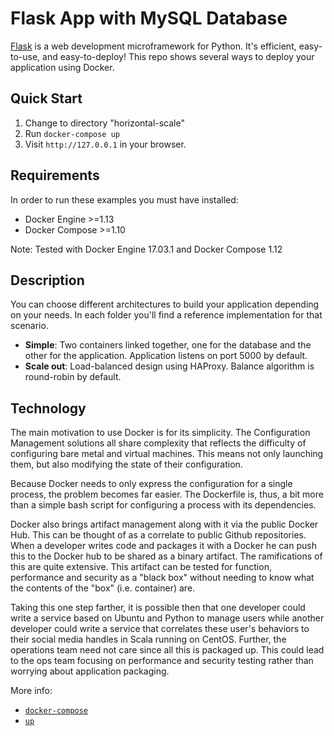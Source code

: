 Flask App with MySQL Database
=============================
[Flask](http://flask.pocoo.org/) is a web development microframework for Python.
It's efficient, easy-to-use, and easy-to-deploy! This repo shows several ways to
deploy your application using Docker.

Quick Start
-----------
 1. Change to directory "horizontal-scale"
 2. Run `docker-compose up`
 3. Visit `http://127.0.0.1` in your browser.

Requirements
------------
In order to run these examples you must have installed:
 - Docker Engine >=1.13
 - Docker Compose >=1.10

Note: Tested with Docker Engine 17.03.1 and Docker Compose 1.12

Description
-----------
You can choose different architectures to build your application depending on your needs. In each folder you'll find a reference implementation for that scenario.

 - **Simple**: Two containers linked together, one for the database and the other for the application. Application listens on port 5000 by default.
 - **Scale out**: Load-balanced design using HAProxy. Balance algorithm is round-robin by default.

Technology
----------
The main motivation to use Docker is for its simplicity. The Configuration
Management solutions all share complexity that reflects the difficulty of
configuring bare metal and virtual machines. This means not only launching them,
but also modifying the state of their configuration.

Because Docker needs to only express the configuration for a single process, the
problem becomes far easier. The Dockerfile is, thus, a bit more than a simple
bash script for configuring a process with its dependencies.

Docker also brings artifact management along with it via the public Docker Hub.
This can be thought of as a correlate to public Github repositories. When a
developer writes code and packages it with a Docker he can push this to the
Docker hub to be shared as a binary artifact. The ramifications of this are
quite extensive.  This artifact can be tested for function, performance and
security as a "black box" without needing to know what the contents of the "box"
(i.e. container) are.  

Taking this one step farther, it is possible then that one developer could write
a service based on Ubuntu and Python to manage users while another developer
could write a service that correlates these user's behaviors to their social
media handles in Scala running on CentOS. Further, the operations team need not
care since all this is packaged up. This could lead to the ops team focusing on
performance and security testing rather than worrying about application packaging.

More info:

  - [`docker-compose`](https://docs.docker.com/compose/reference/)
  - [`up`](https://docs.docker.com/compose/reference/up/)
